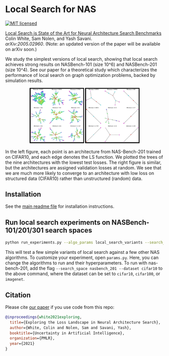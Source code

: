 # Local Search for NAS
[![MIT licensed](https://img.shields.io/badge/license-MIT-brightgreen.svg)](LICENSE.md)

[Local Search is State of the Art for Neural Architecture Search Benchmarks](https://arxiv.org/abs/2005.02960)\
Colin White, Sam Nolen, and Yash Savani.\
_arXiv:2005.02960_.
(Note: an updated version of the paper will be available on arXiv soon.)

We study the simplest versions of local search, showing that local search achieves strong results on NASBench-101 (size 10^6) and NASBench-201 (size 10^4). See our paper for a theoretical study which characterizes the performance of local search on graph optimization problems, backed by simulation results.

<p align="center">
  <img src="../img/local_search.png" alt="local_search" width="70%">
</p>
In the left figure, each point is an architecture from NAS-Bench-201 trained on CIFAR10, and each edge denotes the LS function. We plotted the trees of the nine architectures with the lowest test losses. The right figure is similar, but the architectures are assigned validation losses at random. We see that we are much more likely to converge to an architecture with low loss on structured data (CIFAR10) rather than unstructured (random) data.

## Installation
See the [main readme file](https://github.com/naszilla/nas_encodings/blob/master/README.md) for installation instructions.

## Run local search experiments on NASBench-101/201/301 search spaces
```bash
python run_experiments.py --algo_params local_search_variants --search_space nasbench_101 --queries 150 --trials 10
```
This will test a few simple variants of local search against a few other NAS algorithms. To customize your experiment, open `params.py`. Here, you can change the algorithms to run and their hyperparameters. To run with nas-bench-201, add the flag `--search_space nasbench_201 --dataset cifar10`  to the above command, where the dataset can be set to `cifar10`, `cifar100`, or `imagenet`.

## Citation
Please cite [our paper](https://arxiv.org/abs/2005.02960) if you use code from this repo:
```bibtex
@inproceedings{white2021exploring,
  title={Exploring the Loss Landscape in Neural Architecture Search},
  author={White, Colin and Nolen, Sam and Savani, Yash},
  booktitle={Uncertainty in Artificial Intelligence},
  organization={PMLR},
  year={2021}
}
```
